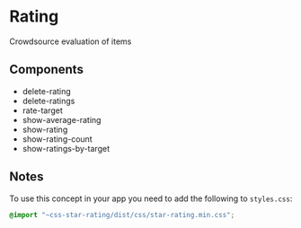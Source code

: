 # Rating

Crowdsource evaluation of items

## Components

- delete-rating
- delete-ratings
- rate-target
- show-average-rating
- show-rating
- show-rating-count
- show-ratings-by-target

## Notes

To use this concept in your app you need to add the following
to `styles.css`:

```css
@import "~css-star-rating/dist/css/star-rating.min.css";
```
